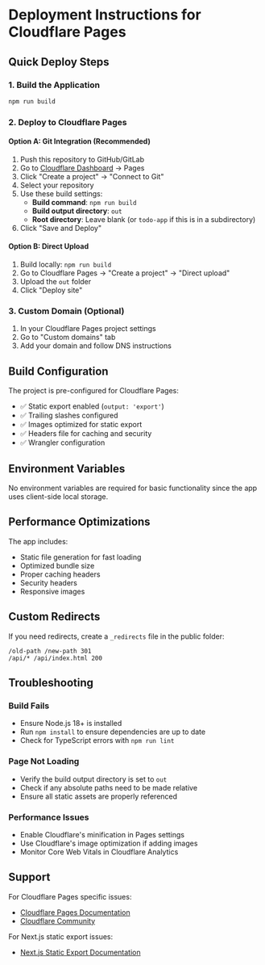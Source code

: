 # Deployment Instructions for Cloudflare Pages

## Quick Deploy Steps

### 1. Build the Application

```bash
npm run build
```

### 2. Deploy to Cloudflare Pages

#### Option A: Git Integration (Recommended)

1. Push this repository to GitHub/GitLab
2. Go to [Cloudflare Dashboard](https://dash.cloudflare.com/) → Pages
3. Click "Create a project" → "Connect to Git"
4. Select your repository
5. Use these build settings:
   - **Build command**: `npm run build`
   - **Build output directory**: `out`
   - **Root directory**: Leave blank (or `todo-app` if this is in a subdirectory)
6. Click "Save and Deploy"

#### Option B: Direct Upload

1. Build locally: `npm run build`
2. Go to Cloudflare Pages → "Create a project" → "Direct upload"
3. Upload the `out` folder
4. Click "Deploy site"

### 3. Custom Domain (Optional)

1. In your Cloudflare Pages project settings
2. Go to "Custom domains" tab
3. Add your domain and follow DNS instructions

## Build Configuration

The project is pre-configured for Cloudflare Pages:

- ✅ Static export enabled (`output: 'export'`)
- ✅ Trailing slashes configured
- ✅ Images optimized for static export
- ✅ Headers file for caching and security
- ✅ Wrangler configuration

## Environment Variables

No environment variables are required for basic functionality since the app uses client-side local storage.

## Performance Optimizations

The app includes:

- Static file generation for fast loading
- Optimized bundle size
- Proper caching headers
- Security headers
- Responsive images

## Custom Redirects

If you need redirects, create a `_redirects` file in the public folder:

```
/old-path /new-path 301
/api/* /api/index.html 200
```

## Troubleshooting

### Build Fails

- Ensure Node.js 18+ is installed
- Run `npm install` to ensure dependencies are up to date
- Check for TypeScript errors with `npm run lint`

### Page Not Loading

- Verify the build output directory is set to `out`
- Check if any absolute paths need to be made relative
- Ensure all static assets are properly referenced

### Performance Issues

- Enable Cloudflare's minification in Pages settings
- Use Cloudflare's image optimization if adding images
- Monitor Core Web Vitals in Cloudflare Analytics

## Support

For Cloudflare Pages specific issues:

- [Cloudflare Pages Documentation](https://developers.cloudflare.com/pages/)
- [Cloudflare Community](https://community.cloudflare.com/)

For Next.js static export issues:

- [Next.js Static Export Documentation](https://nextjs.org/docs/app/building-your-application/deploying/static-exports)
